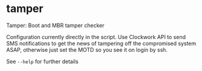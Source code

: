 # tamper
Tamper: Boot and MBR tamper checker

Configuration currently directly in the script.
Use Clockwork API to send SMS notifications to get the news of tampering off the compromised system ASAP, otherwise just set the MOTD so you see it on login by ssh.

See `--help` for further details
